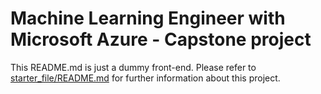 # Machine Learning Engineer with Microsoft Azure - Capstone project #
This README.md is just a dummy front-end. Please refer to [starter_file/README.md](starter_file/README.md) for further information about this project.
